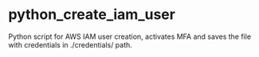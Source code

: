 # python_create_iam_user
Python script for AWS IAM user creation, activates MFA and saves the file with credentials in ./credentials/ path.
